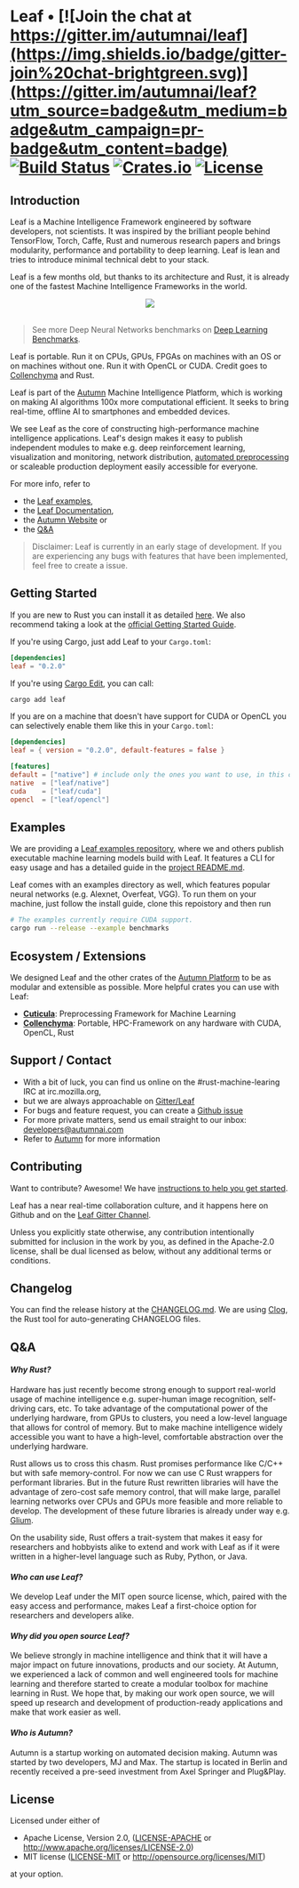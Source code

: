 # Leaf • [![Join the chat at https://gitter.im/autumnai/leaf](https://img.shields.io/badge/gitter-join%20chat-brightgreen.svg)](https://gitter.im/autumnai/leaf?utm_source=badge&utm_medium=badge&utm_campaign=pr-badge&utm_content=badge) [![Build Status](https://travis-ci.org/autumnai/leaf.svg?branch=master)](https://travis-ci.org/autumnai/leaf) [![Crates.io](http://meritbadge.herokuapp.com/leaf)](https://crates.io/crates/leaf) [![License](https://img.shields.io/crates/l/leaf.svg)](LICENSE)

## Introduction

Leaf is a Machine Intelligence Framework engineered by software developers, not
scientists. It was inspired by the brilliant people behind TensorFlow, Torch,
Caffe, Rust and numerous research papers and brings modularity, performance and
portability to deep learning. Leaf is lean and tries to introduce minimal
technical debt to your stack.

Leaf is a few months old, but thanks to its architecture and Rust, it is already one of
the fastest Machine Intelligence Frameworks in the world.

<div align="center">
  <img src="http://autumnai.com/images/autumn_leaf_benchmarks_alexnet.png"><br><br>
</div>

> See more Deep Neural Networks benchmarks on [Deep Learning Benchmarks][deep-learning-benchmarks-website].

Leaf is portable. Run it on CPUs, GPUs, FPGAs on machines with an OS or on
machines without one. Run it with OpenCL or CUDA. Credit goes to
[Collenchyma][collenchyma] and Rust.

Leaf is part of the [Autumn][autumn] Machine Intelligence Platform, which is
working on making AI algorithms 100x more computational efficient. It seeks to bring
real-time, offline AI to smartphones and embedded devices.

We see Leaf as the core of constructing high-performance machine intelligence
applications. Leaf's design makes it easy to publish independent modules to make
e.g. deep reinforcement learning, visualization and monitoring, network
distribution, [automated preprocessing][cuticula] or scaleable production
deployment easily accessible for everyone.

For more info, refer to
* the [Leaf examples][leaf-examples],
* the [Leaf Documentation][documentation],
* the [Autumn Website][autumn] or
* the [Q&A](#qa)

[caffe]: https://github.com/BVLC/caffe
[rust]: https://www.rust-lang.org/
[autumn]: http://autumnai.com
[tensorflow]: https://github.com/tensorflow/tensorflow
[benchmarks]: #benchmarks
[leaf-examples]: #examples
[deep-learning-benchmarks-website]: http://autumnai.com/deep-learning-benchmarks
[documentation]: http://autumnai.github.io/leaf

> Disclaimer: Leaf is currently in an early stage of development.
> If you are experiencing any bugs with features that have been
> implemented, feel free to create a issue.

## Getting Started

If you are new to Rust you can install it as detailed [here][rust_download].
We also recommend taking a look at the [official Getting Started Guide][rust_getting_started].

If you're using Cargo, just add Leaf to your `Cargo.toml`:

```toml
[dependencies]
leaf = "0.2.0"
```

If you're using [Cargo Edit][cargo-edit], you can
call:

```bash
cargo add leaf
```
[rust_download]: https://www.rust-lang.org/downloads.html
[rust_getting_started]: https://doc.rust-lang.org/book/getting-started.html
[cargo-edit]: https://github.com/killercup/cargo-edit

If you are on a machine that doesn't have support for CUDA or OpenCL you
can selectively enable them like this in your `Cargo.toml`:

```toml
[dependencies]
leaf = { version = "0.2.0", default-features = false }

[features]
default = ["native"] # include only the ones you want to use, in this case "native"
native  = ["leaf/native"]
cuda    = ["leaf/cuda"]
opencl  = ["leaf/opencl"]
```


## Examples

We are providing a [Leaf examples repository][leaf-examples], where we and
others publish executable machine learning models build with Leaf. It features
a CLI for easy usage and has a detailed guide in the [project
README.md][leaf-examples].

Leaf comes with an examples directory as well, which features popular neural
networks (e.g. Alexnet, Overfeat, VGG). To run them on your machine, just follow
the install guide, clone this repoistory and then run

```bash
# The examples currently require CUDA support.
cargo run --release --example benchmarks
```

[leaf-examples]: https://github.com/autumnai/leaf-examples

## Ecosystem / Extensions

We designed Leaf and the other crates of the [Autumn Platform][autumn] to be as modular
and extensible as possible. More helpful crates you can use with Leaf:

- [**Cuticula**][cuticula]: Preprocessing Framework for Machine Learning
- [**Collenchyma**][collenchyma]: Portable, HPC-Framework on any hardware with CUDA, OpenCL, Rust

[cuticula]: https://github.com/autumnai/cuticula
[collenchyma]: https://github.com/autumnai/collenchyma

## Support / Contact

- With a bit of luck, you can find us online on the #rust-machine-learing IRC at irc.mozilla.org,
- but we are always approachable on [Gitter/Leaf][gitter-leaf]
- For bugs and feature request, you can create a [Github issue][leaf-issue]
- For more private matters, send us email straight to our inbox: developers@autumnai.com
- Refer to [Autumn][autumn] for more information

[leaf-issue]: https://github.com/autumnai/leaf/issues

## Contributing

Want to contribute? Awesome! We have [instructions to help you get started][contributing].

Leaf has a near real-time collaboration culture, and it happens here on Github and
on the [Leaf Gitter Channel][gitter-leaf].

Unless you explicitly state otherwise, any contribution intentionally submitted for inclusion in the work by you, as defined in the Apache-2.0
license, shall be dual licensed as below, without any additional terms or
conditions.

[contributing]: CONTRIBUTING.md
[gitter-leaf]: https://gitter.im/autumnai/leaf
[mj]: https://twitter.com/mjhirn
[hobofan]: https://twitter.com/hobofan
[irc]: https://chat.mibbit.com/?server=irc.mozilla.org&channel=%23rust-machine-learning

## Changelog

You can find the release history at the [CHANGELOG.md][changelog]. We are using [Clog][clog], the Rust tool for auto-generating CHANGELOG files.

[changelog]: CHANGELOG.md
[Clog]: https://github.com/clog-tool/clog-cli

## Q&A

#### _Why Rust?_

Hardware has just recently become strong enough to support real-world
usage of machine intelligence e.g. super-human image recognition, self-driving
cars, etc. To take advantage of the computational power of the underlying
hardware, from GPUs to clusters, you need a low-level language that allows for
control of memory. But to make machine intelligence widely accessible you want
to have a high-level, comfortable abstraction over the underlying hardware.

Rust allows us to cross this chasm.
Rust promises performance like C/C++ but with safe memory-control. For now we
can use C Rust wrappers for performant libraries. But in the future Rust
rewritten libraries will have the advantage of zero-cost safe memory control,
that will make large, parallel learning networks over CPUs and GPUs more
feasible and more reliable to develop. The development of these future libraries
is already under way e.g. [Glium][glium].

On the usability side, Rust offers a trait-system that makes it easy for
researchers and hobbyists alike to extend and work with Leaf as if it were
written in a higher-level language such as Ruby, Python, or Java.

#### _Who can use Leaf?_

We develop Leaf under the MIT open source license, which, paired with the easy
access and performance, makes Leaf a first-choice option for researchers and
developers alike.

#### _Why did you open source Leaf?_

We believe strongly in machine intelligence and think that it will have a major
impact on future innovations, products and our society. At Autumn, we experienced
a lack of common and well engineered tools for machine learning and therefore
started to create a modular toolbox for machine learning in Rust. We hope that,
by making our work open source, we will speed up research and development of
production-ready applications and make that work easier as well.

#### _Who is Autumn?_

Autumn is a startup working on automated decision making. Autumn was started by
two developers, MJ and Max. The startup is located in Berlin and recently
received a pre-seed investment from Axel Springer and Plug&Play.

[glium]: https://github.com/tomaka/glium

## License

Licensed under either of

 * Apache License, Version 2.0, ([LICENSE-APACHE](LICENSE-APACHE) or http://www.apache.org/licenses/LICENSE-2.0)
 * MIT license ([LICENSE-MIT](LICENSE-MIT) or http://opensource.org/licenses/MIT)

at your option.
